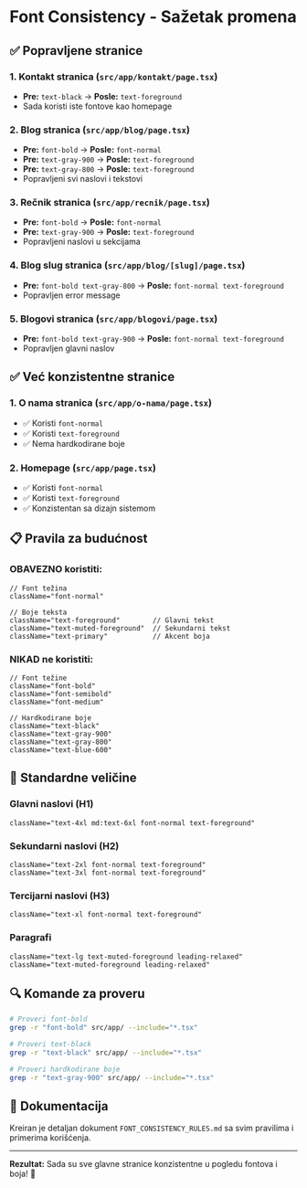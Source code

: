 # Font Consistency - Sažetak promena

## ✅ Popravljene stranice

### 1. Kontakt stranica (`src/app/kontakt/page.tsx`)
- **Pre:** `text-black` → **Posle:** `text-foreground`
- Sada koristi iste fontove kao homepage

### 2. Blog stranica (`src/app/blog/page.tsx`)
- **Pre:** `font-bold` → **Posle:** `font-normal`
- **Pre:** `text-gray-900` → **Posle:** `text-foreground`
- **Pre:** `text-gray-800` → **Posle:** `text-foreground`
- Popravljeni svi naslovi i tekstovi

### 3. Rečnik stranica (`src/app/recnik/page.tsx`)
- **Pre:** `font-bold` → **Posle:** `font-normal`
- **Pre:** `text-gray-900` → **Posle:** `text-foreground`
- Popravljeni naslovi u sekcijama

### 4. Blog slug stranica (`src/app/blog/[slug]/page.tsx`)
- **Pre:** `font-bold text-gray-800` → **Posle:** `font-normal text-foreground`
- Popravljen error message

### 5. Blogovi stranica (`src/app/blogovi/page.tsx`)
- **Pre:** `font-bold text-gray-900` → **Posle:** `font-normal text-foreground`
- Popravljen glavni naslov

## ✅ Već konzistentne stranice

### 1. O nama stranica (`src/app/o-nama/page.tsx`)
- ✅ Koristi `font-normal`
- ✅ Koristi `text-foreground`
- ✅ Nema hardkodirane boje

### 2. Homepage (`src/app/page.tsx`)
- ✅ Koristi `font-normal`
- ✅ Koristi `text-foreground`
- ✅ Konzistentan sa dizajn sistemom

## 📋 Pravila za budućnost

### OBAVEZNO koristiti:
```tsx
// Font težina
className="font-normal"

// Boje teksta
className="text-foreground"        // Glavni tekst
className="text-muted-foreground"  // Sekundarni tekst
className="text-primary"           // Akcent boja
```

### NIKAD ne koristiti:
```tsx
// Font težine
className="font-bold"
className="font-semibold"
className="font-medium"

// Hardkodirane boje
className="text-black"
className="text-gray-900"
className="text-gray-800"
className="text-blue-600"
```

## 📏 Standardne veličine

### Glavni naslovi (H1)
```tsx
className="text-4xl md:text-6xl font-normal text-foreground"
```

### Sekundarni naslovi (H2)
```tsx
className="text-2xl font-normal text-foreground"
className="text-3xl font-normal text-foreground"
```

### Tercijarni naslovi (H3)
```tsx
className="text-xl font-normal text-foreground"
```

### Paragrafi
```tsx
className="text-lg text-muted-foreground leading-relaxed"
className="text-muted-foreground leading-relaxed"
```

## 🔍 Komande za proveru

```bash
# Proveri font-bold
grep -r "font-bold" src/app/ --include="*.tsx"

# Proveri text-black
grep -r "text-black" src/app/ --include="*.tsx"

# Proveri hardkodirane boje
grep -r "text-gray-900" src/app/ --include="*.tsx"
```

## 📝 Dokumentacija

Kreiran je detaljan dokument `FONT_CONSISTENCY_RULES.md` sa svim pravilima i primerima korišćenja.

---

**Rezultat:** Sada su sve glavne stranice konzistentne u pogledu fontova i boja! 🎯 